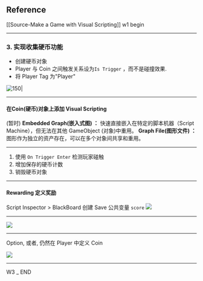 ## Reference

[[Source-Make a Game with Visual Scripting]]
w1 begin

---


### 3. 实现收集硬币功能
- 创建硬币对象
- Player 与 Coin 之间触发关系设为`Is Trigger` ，而不是碰撞效果. 
- 将 Player Tag 为"Player" 

![150|](https://i.imgur.com/p7ICKDW.webp)


---


#### 在Coin(硬币)对象上添加 Visual Scripting 
(暂时)
**Embedded Graph(嵌入式图) ：** 快速直接嵌入在特定的脚本机器（Script Machine），但无法在其他 GameObject (对象)中重用。
**Graph File(图形文件) ：** 图形作为独立的资产存在，可以在多个对象间共享和重用。


---


1. 使用 `On Trigger Enter` 检测玩家碰触
2. 增加保存的硬币计数
3. 销毁硬币对象

---

#### Rewarding 定义奖励
Script Inspector > BlackBoard 创建 Save 公共变量 `score` 
![](https://i.imgur.com/ql4XeqC.png)


---



![](https://i.imgur.com/7eAb18A.png)

---


Option, 或者, 仍然在 Player 中定义 Coin

![](https://i.imgur.com/jux8IJB.png)



---
W3 _ END
